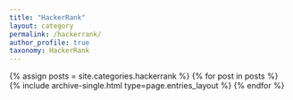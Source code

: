```yaml
---
title: "HackerRank"
layout: category
permalink: /hackerrank/
author_profile: true
taxonomy: HackerRank
---
```


{% assign posts = site.categories.hackerrank %}
{% for post in posts %} {% include archive-single.html type=page.entries_layout %} {% endfor %}